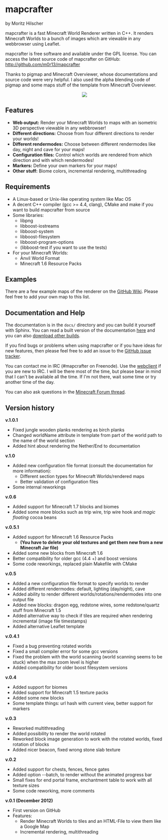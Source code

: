 # mapcrafter #

by Moritz Hilscher

mapcrafter is a fast Minecraft World Renderer written in C++. It renders
Minecraft Worlds to a bunch of images which are viewable in any webbrowser
using Leaflet.

mapcrafter is free software and available under the GPL license.  You can
access the latest source code of mapcrafter on GitHub:
http://github.com/m0r13/mapcrafter

Thanks to pigmap and Minecraft Overviewer, whose documentations and source code
were very helpful. I also used the alpha blending code of pigmap and some maps
stuff of the template from Minecraft Overviewer.

<div align="center">
    <img src="http://i.imgur.com/c5tC43X.png" />
</div>

## Features ##

* **Web output:** Render your Minecraft Worlds to maps with an isometric 3D perspective 
      viewable in any webbrowser!
* **Different directions:** Choose from four different directions to render your worlds!
* **Different rendermodes:** Choose between different rendermodes like day, night and cave 
     for your maps!
* **Configuration files:** Control which worlds are rendered from which direction and with 
     which rendermodes!
* **Markers:** Define your own markers for your maps!
* **Other stuff:** Biome colors, incremental rendering, multithreading

## Requirements ##

* A Linux-based or Unix-like operating system like Mac OS
* A decent C++ compiler (gcc >= 4.4, clang), CMake and make if you want to build
      mapcrafter from source
* Some libraries:
  * libpng
  * libboost-iostreams
  * libboost-system
  * libboost-filesystem
  * libboost-program-options
  * (libboost-test if you want to use the tests)
* For your Minecraft Worlds:
  * Anvil World Format
  * Minecraft 1.6 Resource Packs

## Examples ##

There are a few example maps of the renderer on the [GitHub
Wiki](https://github.com/m0r13/mapcrafter/wiki/Example-maps).  Please feel free
to add your own map to this list.

## Documentation and Help ##

The documentation is in the `docs/` directory and you can build it yourself
with Sphinx. You can read a built version of the documentation
[here](http://docs.mapcrafter.org) and you can also [download
other builds](https://readthedocs.org/projects/mapcrafter/downloads/).

If you find bugs or problems when using mapcrafter or if you have ideas for new
features, then please feel free to add an issue to the [GitHub issue
tracker](https://github.com/m0r13/mapcrafter/issues).

You can contact me in IRC (#mapcrafter on Freenode). Use the 
[webclient](http://webchat.freenode.net/?channels=mapcrafter>) if you
are new to IRC. I will be there most of the time, but please bear in mind
that I can't be available all the time. If I'm not there, wait some time or 
try another time of the day.

You can also ask questions in the [Minecraft Forum
thread](http://www.minecraftforum.net/topic/1632003-mapcrafter-fast-minecraft-map-renderer/).

## Version history ##

**v.1.0.1**

* Fixed jungle wooden planks rendering as birch planks
* Changed worldName attribute in template from part of the world path 
  to the name of the world section
* Added hint about rendering the Nether/End to documentation

**v.1.0**

* Added new configuration file format (consult the documentation for more information):
  * Different section types for Minecraft Worlds/rendered maps
  * Better validation of configuration files
* Some internal reworkings

**v.0.6**

* Added support for Minecraft 1.7 blocks and biomes
* Added some more blocks such as trip wire, trip wire hook and *magic floating* cocoa beans

**v.0.5.1**

* Added support for Minecraft 1.6 Resource Packs
  *  **(You have to delete your old textures and get them new from a new Minecraft Jar file)**
* Added some new blocks from Minecraft 1.6
* Better compatibility for older gcc (4.4 +) and boost versions
* Some code reworkings, replaced plain Makefile with CMake

**v.0.5**

* Added a new configuration file format to specify worlds to render
* Added different rendermodes: default, lighting (day/night), cave
* Added ability to render different worlds/rotations/rendermodes into one output file
* Added new blocks: dragon egg, redstone wires, some redstone/quartz stuff from Minecraft 1.5
* Added alternative way to check if tiles are required when rendering incremental (image file timestamps)
* Added alternative Leaflet template

**v.0.4.1**

* Fixed a bug preventing rotated worlds
* Fixed a small compiler error for some gcc versions
* Fixed the problem with the world scanning (world scanning seems to be stuck)
  when the max zoom level is higher
* Added compatibility for older boost filesystem versions

**v.0.4**

* Added support for biomes
* Added support for Minecraft 1.5 texture packs
* Added some new blocks
* Some template things: url hash with current view, better support for markers

**v.0.3**

* Reworked multithreading
* Added possibility to render the world rotated
* Reworked block image generation to work with the rotated worlds, fixed
  rotation of blocks
* Added nicer beacon, fixed wrong stone slab texture

**v.0.2**

* Added support for chests, fences, fence gates
* Added option --batch, to render without the animated progress bar
* Small fixes for end portal frame, enchantment table to work with all texture
  sizes
* Some code reworking, more comments

**v.0.1 (December 2012)**

* First version on GitHub
* Features:
  * Render Minecraft Worlds to tiles and an HTML-File to view them like a
    Google Map
  * Incremental rendering, multithreading
